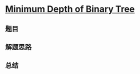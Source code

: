 # [Minimum Depth of Binary Tree](https://leetcode.com/problems/minimum-depth-of-binary-tree/)
## 题目


## 解题思路


## 总结


